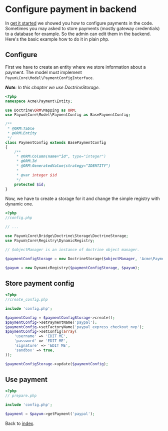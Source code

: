 # Configure payment in backend

In [get it started](get_it_started.md) we showed you how to configure payments in the code. 
Sometimes you may asked to store payments (mostly gateway credentials) to a database for example. 
So the admin can edit them in the backend. Here's the basic example how to do it in plain php. 
   
## Configure

First we have to create an entity where we store information about a payment. 
The model must implement `Payum\Core\Model\PaymentConfigInterface`.

_**Note**: In this chapter we use DoctrineStorage._

```php
<?php
namespace Acme\Payment\Entity;

use Doctrine\ORM\Mapping as ORM;
use Payum\Core\Model\PaymentConfig as BasePaymentConfig;

/**
 * @ORM\Table
 * @ORM\Entity
 */
class PaymentConfig extends BasePaymentConfig
{
    /**
     * @ORM\Column(name="id", type="integer")
     * @ORM\Id
     * @ORM\GeneratedValue(strategy="IDENTITY")
     *
     * @var integer $id
     */
    protected $id;
}
```

Now, we have to create a storage for it and change the simple registry with dynamic one.

```php
<?php
//config.php

// ...

use Payum\Core\Bridge\Doctrine\Storage\DoctrineStorage;
use Payum\Core\Registry\DynamicRegistry;

// $objectManager is an instance of doctrine object manager.

$paymentConfigStorage = new DoctrineStorage($objectManager, 'Acme\Payment\Entity\PaymentConfig');

$payum = new DynamicRegistry($paymentConfigStorage, $payum);
```

## Store payment config

```php
<?php
//create_config.php

include 'config.php';

$paymentConfig = $paymentConfigStorage->create();
$paymentConfig->setPaymentName('paypal');
$paymentConfig->setFactoryName('paypal_express_checkout_nvp');
$paymentConfig->setConfig(array(
    'username' => 'EDIT ME',
    'password' => 'EDIT ME',
    'signature' => 'EDIT ME',
    'sandbox' => true,
));

$paymentConfigStorage->update($paymentConfig);
```

## Use payment

```php
<?php
// prepare.php

include 'config.php';

$payment = $payum->getPayment('paypal');
```

Back to [index](index.md).

 
 


